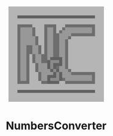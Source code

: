 <h1 align='center'><img src="logo.jpg" alt="logo" width="250" height="250"></h1>
<h1 align='center'>NumbersConverter</h1>
